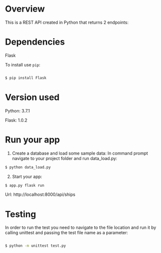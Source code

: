 
# Overview
This is a REST API created in Python that returns 2 endpoints:


# Dependencies

Flask

To install use `pip`:


```bash

$ pip install Flask
```

# Version used

Python: 3.7.1

Flask: 1.0.2

# Run your app

1. Create a database and load some sample data:
In command prompt navigate to your project folder and run data_load.py:

```bash
$ python data_load.py
```

2. Start your app:

```bash
$ app.py flask run
```
Url:
http://localhost:8000/api/ships

#  Testing

In order to run the test you need to navigate to the file location and run it by calling unittest and passing the test file name as a parameter:

```bash

$ python -m unittest test.py
```